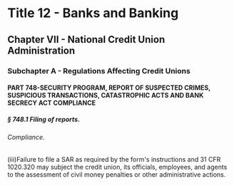 
# Title 12 - Banks and Banking
## Chapter VII - National Credit Union Administration
### Subchapter A - Regulations Affecting Credit Unions
#### PART 748-SECURITY PROGRAM, REPORT OF SUSPECTED CRIMES, SUSPICIOUS TRANSACTIONS, CATASTROPHIC ACTS AND BANK SECRECY ACT COMPLIANCE
##### § 748.1 Filing of reports.
###### Compliance.

(iii)Failure to file a SAR as required by the form's instructions and 31 CFR 1020.320 may subject the credit union, its officials, employees, and agents to the assessment of civil money penalties or other administrative actions.
